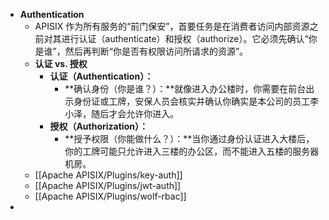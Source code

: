 - **Authentication**
	- APISIX 作为所有服务的“前门保安”，首要任务是在消费者访问内部资源之前对其进行认证（authenticate）和授权（authorize）。它必须先确认“你是谁”，然后再判断“你是否有权限访问所请求的资源”。
	- **认证 vs. 授权**
		- **认证（Authentication）：**
			- **确认身份（你是谁？）：**就像进入办公楼时，你需要在前台出示身份证或工牌，安保人员会核实并确认你确实是本公司的员工李小泽，随后才会允许你进入。
		- **授权（Authorization）：**
			- **授予权限（你能做什么？）：**当你通过身份认证进入大楼后，你的工牌可能只允许进入三楼的办公区，而不能进入五楼的服务器机房。
	- [[Apache APISIX/Plugins/key-auth]]
	- [[Apache APISIX/Plugins/jwt-auth]]
	- [[Apache APISIX/Plugins/wolf-rbac]]
-